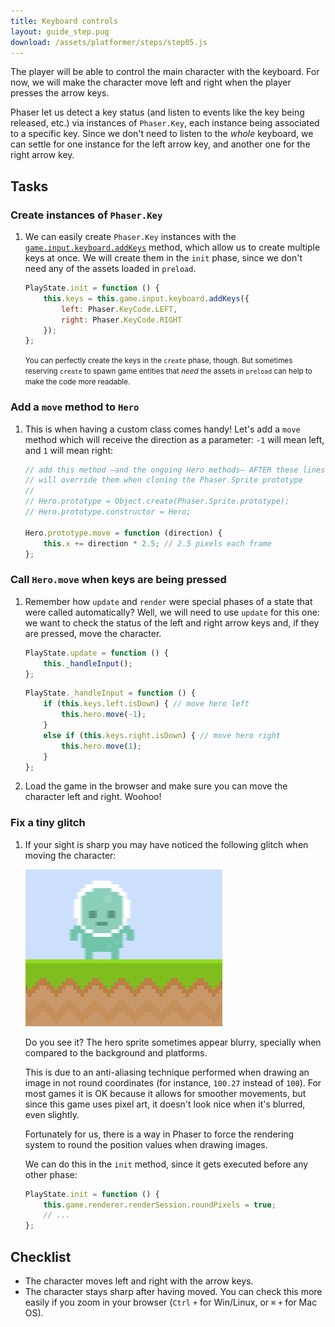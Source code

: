 ```yaml
---
title: Keyboard controls
layout: guide_step.pug
download: /assets/platformer/steps/step05.js
---
```


The player will be able to control the main character with the keyboard. For now, we will make the character move left and right when the player presses the arrow keys.

Phaser let us detect a key status (and listen to events like the key being released, etc.) via instances of `Phaser.Key`, each instance being associated to a specific key. Since we don't need to listen to the _whole_ keyboard, we can settle for one instance for the left arrow key, and another one for the right arrow key.

## Tasks

### Create instances of `Phaser.Key`

1. We can easily create `Phaser.Key` instances with the [`game.input.keyboard.addKeys`](http://phaser.io/docs/2.6.2/Phaser.Keyboard.html#addKeys) method, which allow us to create multiple keys at once. We will create them in the `init` phase, since we don't need any of the assets loaded in `preload`.

    ```js
    PlayState.init = function () {
        this.keys = this.game.input.keyboard.addKeys({
            left: Phaser.KeyCode.LEFT,
            right: Phaser.KeyCode.RIGHT
        });
    };
    ```

    <small>You can perfectly create the keys in the `create` phase, though. But sometimes reserving `create` to spawn game entities that _need_ the assets in `preload` can help to make the code more readable.</small>

### Add a `move` method to `Hero`

1. This is when having a custom class comes handy! Let's add a `move` method which will receive the direction as a parameter: `-1` will mean left, and `1` will mean right:

    ```js
    // add this method –and the ongoing Hero methods– AFTER these lines, or you
    // will override them when cloning the Phaser.Sprite prototype
    //
    // Hero.prototype = Object.create(Phaser.Sprite.prototype);
    // Hero.prototype.constructor = Hero;

    Hero.prototype.move = function (direction) {
        this.x += direction * 2.5; // 2.5 pixels each frame
    };
    ```

### Call `Hero.move` when keys are being pressed

1. Remember how `update` and `render` were special phases of a state that were called automatically? Well, we will need to use `update` for this one: we want to check the status of the left and right arrow keys and, if they are pressed, move the character.

    ```js
    PlayState.update = function () {
        this._handleInput();
    };
    ```

    ```js
    PlayState._handleInput = function () {
        if (this.keys.left.isDown) { // move hero left
            this.hero.move(-1);
        }
        else if (this.keys.right.isDown) { // move hero right
            this.hero.move(1);
        }
    };
    ```

1. Load the game in the browser and make sure you can move the character left and right. Woohoo!

### Fix a tiny glitch

1. If your sight is sharp you may have noticed the following glitch when moving the character:

    ![Blurry hero sprite](/assets/platformer/blurry_hero.png)

    Do you see it? The hero sprite sometimes appear blurry, specially when compared to the background and platforms.

    This is due to an anti-aliasing technique performed when drawing an image in not round coordinates (for instance, `100.27` instead of `100`). For most games it is OK because it allows for smoother movements, but since this game uses pixel art, it doesn't look nice when it's blurred, even slightly.

    Fortunately for us, there is a way in Phaser to force the rendering system to round the position values when drawing images.

    We can do this in the `init` method, since it gets executed before any other phase:

    ```js
    PlayState.init = function () {
        this.game.renderer.renderSession.roundPixels = true;
        // ...
    };
    ```

## Checklist

- The character moves left and right with the arrow keys.
- The character stays sharp after having moved. You can check this more easily if you zoom in your browser (`Ctrl` `+` for Win/Linux, or `⌘` `+` for Mac OS).

